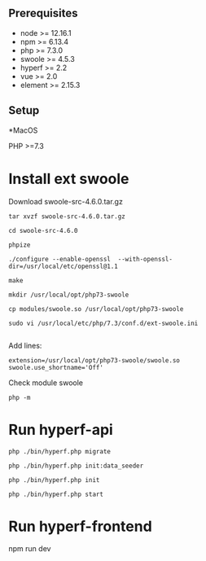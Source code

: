 
## Prerequisites

- node >= 12.16.1
- npm >= 6.13.4
- php >= 7.3.0
- swoole >= 4.5.3
- hyperf >= 2.2
- vue >= 2.0
- element >= 2.15.3

## Setup

*MacOS

PHP >=7.3

# Install ext swoole

Download swoole-src-4.6.0.tar.gz

```
tar xvzf swoole-src-4.6.0.tar.gz    

cd swoole-src-4.6.0

phpize  

./configure --enable-openssl  --with-openssl-dir=/usr/local/etc/openssl@1.1

make

mkdir /usr/local/opt/php73-swoole

cp modules/swoole.so /usr/local/opt/php73-swoole

sudo vi /usr/local/etc/php/7.3/conf.d/ext-swoole.ini


```

Add lines:

```
extension=/usr/local/opt/php73-swoole/swoole.so
swoole.use_shortname='Off'
```

Check module swoole

```
php -m
```

# Run hyperf-api

```
php ./bin/hyperf.php migrate    

php ./bin/hyperf.php init:data_seeder

php ./bin/hyperf.php init

php ./bin/hyperf.php start
```

# Run hyperf-frontend

npm run dev

